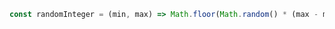 ~~~ javascript
const randomInteger = (min, max) => Math.floor(Math.random() * (max - min + 1)) + min;
~~~